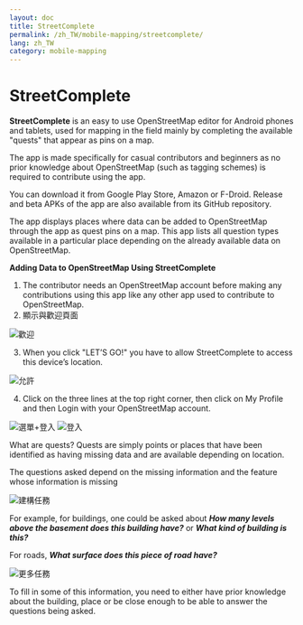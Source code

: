 ```yaml
---
layout: doc
title: StreetComplete
permalink: /zh_TW/mobile-mapping/streetcomplete/
lang: zh_TW
category: mobile-mapping
---
```


StreetComplete
==============


**StreetComplete** is an easy to use OpenStreetMap editor for Android phones and tablets, used for mapping in the field mainly by completing the available "quests" that appear as pins on a map.

The app is made specifically for casual contributors and beginners as no prior knowledge about OpenStreetMap (such as tagging schemes) is required to contribute using the app.

You can download it from Google Play Store, Amazon or F-Droid. Release and beta APKs of the app are also available from its GitHub repository.

The app displays places where data can be added to OpenStreetMap through the app as quest pins on a map. This app lists all question types available in a particular place depending on the already available data on OpenStreetMap.

**Adding Data to OpenStreetMap Using StreetComplete**

1.  The contributor needs an OpenStreetMap account before making any contributions using this app like any other app used to contribute to OpenStreetMap.
2. 顯示與歡迎頁面

![歡迎][]

3.  When you click "LET’S GO!" you have to allow StreetComplete to access this device’s location.

![允許][]

4.  Click on the three lines at the top right corner, then click on My Profile and then Login with your OpenStreetMap account.

![選單+登入][]
![登入][]

What are quests? Quests are simply points or places that have been identified as having missing data and are available depending on location.

The questions asked depend on the missing information and the feature whose information is missing 

![建構任務][]

For example, for buildings, one could be asked about ***How many levels above the basement does this building have?*** or ***What kind of building is this?***

For roads, ***What surface does this piece of road have?***

![更多任務][]

To fill in some of this information, you need to either have prior knowledge about the building, place or be close enough to be able to answer the questions being asked.



[歡迎]:          /images/mobile-mapping/streetcomplete-welcome.png
[允許]:            /images/mobile-mapping/streetcomplete-allow.png
[選單+登入]:       /images/mobile-mapping/streetcomplete-menu_login.png
[登入]:            /images/mobile-mapping/streetcomplete-login.png
[建構任務]:   /images/mobile-mapping/streetcomplete-building-quest.png
[更多任務]:      /images/mobile-mapping/streetcomplete-more-quests.png
